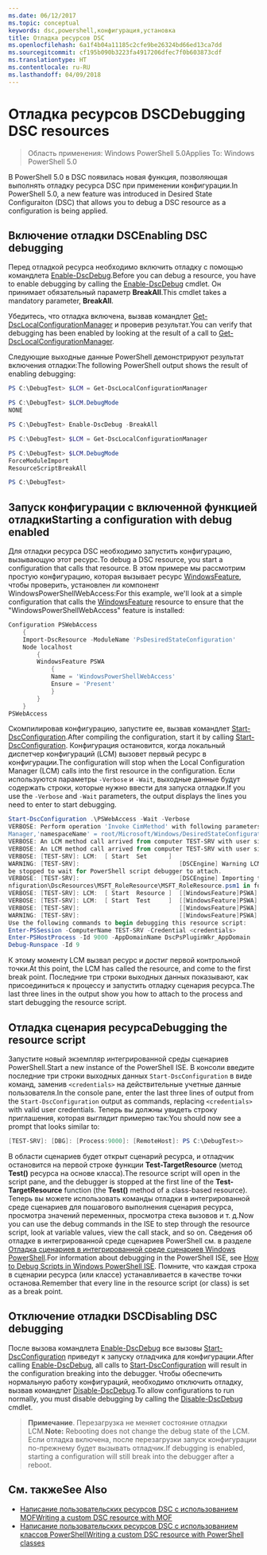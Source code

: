 ```yaml
---
ms.date: 06/12/2017
ms.topic: conceptual
keywords: dsc,powershell,конфигурация,установка
title: Отладка ресурсов DSC
ms.openlocfilehash: 6a1f4b04a11185c2cfe9be26324bd66ed13ca7dd
ms.sourcegitcommit: cf195b090b3223fa4917206dfec7f0b603873cdf
ms.translationtype: HT
ms.contentlocale: ru-RU
ms.lasthandoff: 04/09/2018
---
```

# <a name="debugging-dsc-resources"></a><span data-ttu-id="4b25c-103">Отладка ресурсов DSC</span><span class="sxs-lookup"><span data-stu-id="4b25c-103">Debugging DSC resources</span></span>

> <span data-ttu-id="4b25c-104">Область применения: Windows PowerShell 5.0</span><span class="sxs-lookup"><span data-stu-id="4b25c-104">Applies To: Windows PowerShell 5.0</span></span>

<span data-ttu-id="4b25c-105">В PowerShell 5.0 в DSC появилась новая функция, позволяющая выполнять отладку ресурса DSC при применении конфигурации.</span><span class="sxs-lookup"><span data-stu-id="4b25c-105">In PowerShell 5.0, a new feature was introduced in Desired State Configuraiton (DSC) that allows you to debug a DSC resource as a configuration is being applied.</span></span>

## <a name="enabling-dsc-debugging"></a><span data-ttu-id="4b25c-106">Включение отладки DSC</span><span class="sxs-lookup"><span data-stu-id="4b25c-106">Enabling DSC debugging</span></span>
<span data-ttu-id="4b25c-107">Перед отладкой ресурса необходимо включить отладку с помощью командлета [Enable-DscDebug](https://technet.microsoft.com/library/mt517870.aspx).</span><span class="sxs-lookup"><span data-stu-id="4b25c-107">Before you can debug a resource, you have to enable debugging by calling the [Enable-DscDebug](https://technet.microsoft.com/library/mt517870.aspx) cmdlet.</span></span>
<span data-ttu-id="4b25c-108">Он принимает обязательный параметр **BreakAll**.</span><span class="sxs-lookup"><span data-stu-id="4b25c-108">This cmdlet takes a mandatory parameter, **BreakAll**.</span></span>

<span data-ttu-id="4b25c-109">Убедитесь, что отладка включена, вызвав командлет [Get-DscLocalConfigurationManager](https://technet.microsoft.com/library/dn407378.aspx) и проверив результат.</span><span class="sxs-lookup"><span data-stu-id="4b25c-109">You can verify that debugging has been enabled by looking at the result of a call to [Get-DscLocalConfigurationManager](https://technet.microsoft.com/library/dn407378.aspx).</span></span>

<span data-ttu-id="4b25c-110">Следующие выходные данные PowerShell демонстрируют результат включения отладки:</span><span class="sxs-lookup"><span data-stu-id="4b25c-110">The following PowerShell output shows the result of enabling debugging:</span></span>


```powershell
PS C:\DebugTest> $LCM = Get-DscLocalConfigurationManager

PS C:\DebugTest> $LCM.DebugMode
NONE

PS C:\DebugTest> Enable-DscDebug -BreakAll

PS C:\DebugTest> $LCM = Get-DscLocalConfigurationManager

PS C:\DebugTest> $LCM.DebugMode
ForceModuleImport
ResourceScriptBreakAll

PS C:\DebugTest>
```


## <a name="starting-a-configuration-with-debug-enabled"></a><span data-ttu-id="4b25c-111">Запуск конфигурации с включенной функцией отладки</span><span class="sxs-lookup"><span data-stu-id="4b25c-111">Starting a configuration with debug enabled</span></span>
<span data-ttu-id="4b25c-112">Для отладки ресурса DSC необходимо запустить конфигурацию, вызывающую этот ресурс.</span><span class="sxs-lookup"><span data-stu-id="4b25c-112">To debug a DSC resource, you start a configuration that calls that resource.</span></span>
<span data-ttu-id="4b25c-113">В этом примере мы рассмотрим простую конфигурацию, которая вызывает ресурс [WindowsFeature](windowsfeatureResource.md), чтобы проверить, установлен ли компонент WindowsPowerShellWebAccess:</span><span class="sxs-lookup"><span data-stu-id="4b25c-113">For this example, we'll look at a simple configuration that calls the [WindowsFeature](windowsfeatureResource.md) resource to ensure that the "WindowsPowerShellWebAccess" feature is installed:</span></span>

```powershell
Configuration PSWebAccess
    {
    Import-DscResource -ModuleName 'PsDesiredStateConfiguration'
    Node localhost
        {
        WindowsFeature PSWA
            {
            Name = 'WindowsPowerShellWebAccess'
            Ensure = 'Present'
            }
        }
    }
PSWebAccess
```
<span data-ttu-id="4b25c-114">Скомпилировав конфигурацию, запустите ее, вызвав командлет [Start-DscConfiguration](https://technet.microsoft.com/library/dn521623.aspx).</span><span class="sxs-lookup"><span data-stu-id="4b25c-114">After compiling the configuration, start it by calling [Start-DscConfiguration](https://technet.microsoft.com/library/dn521623.aspx).</span></span>
<span data-ttu-id="4b25c-115">Конфигурация остановится, когда локальный диспетчер конфигураций (LCM) вызовет первый ресурс в конфигурации.</span><span class="sxs-lookup"><span data-stu-id="4b25c-115">The configuration will stop when the Local Configuration Manager (LCM) calls into the first resource in the configuration.</span></span>
<span data-ttu-id="4b25c-116">Если используются параметры `-Verbose` и `-Wait`, выходные данные будут содержать строки, которые нужно ввести для запуска отладки.</span><span class="sxs-lookup"><span data-stu-id="4b25c-116">If you use the `-Verbose` and `-Wait` parameters, the output displays the lines you need to enter to start debugging.</span></span>

```powershell
Start-DscConfiguration .\PSWebAccess -Wait -Verbose
VERBOSE: Perform operation 'Invoke CimMethod' with following parameters, ''methodName' = SendConfigurationApply,'className' = MSFT_DSCLocalConfiguration
Manager,'namespaceName' = root/Microsoft/Windows/DesiredStateConfiguration'.
VERBOSE: An LCM method call arrived from computer TEST-SRV with user sid S-1-5-21-2127521184-1604012920-1887927527-108583.
VERBOSE: An LCM method call arrived from computer TEST-SRV with user sid S-1-5-21-2127521184-1604012920-1887927527-108583.
VERBOSE: [TEST-SRV]: LCM:  [ Start  Set      ]
WARNING: [TEST-SRV]:                            [DSCEngine] Warning LCM is in Debug 'ResourceScriptBreakAll' mode.  Resource script processing will
be stopped to wait for PowerShell script debugger to attach.
VERBOSE: [TEST-SRV]:                            [DSCEngine] Importing the module C:\WINDOWS\system32\WindowsPowerShell\v1.0\Modules\PSDesiredStateCo
nfiguration\DscResources\MSFT_RoleResource\MSFT_RoleResource.psm1 in force mode.
VERBOSE: [TEST-SRV]: LCM:  [ Start  Resource ]  [[WindowsFeature]PSWA]
VERBOSE: [TEST-SRV]: LCM:  [ Start  Test     ]  [[WindowsFeature]PSWA]
VERBOSE: [TEST-SRV]:                            [[WindowsFeature]PSWA] Importing the module MSFT_RoleResource in force mode.
WARNING: [TEST-SRV]:                            [[WindowsFeature]PSWA] Resource is waiting for PowerShell script debugger to attach.
Use the following commands to begin debugging this resource script:
Enter-PSSession -ComputerName TEST-SRV -Credential <credentials>
Enter-PSHostProcess -Id 9000 -AppDomainName DscPsPluginWkr_AppDomain
Debug-Runspace -Id 9
```
<span data-ttu-id="4b25c-117">К этому моменту LCM вызвал ресурс и достиг первой контрольной точки.</span><span class="sxs-lookup"><span data-stu-id="4b25c-117">At this point, the LCM has called the resource, and come to the first break point.</span></span>
<span data-ttu-id="4b25c-118">Последние три строки выходных данных показывают, как присоединиться к процессу и запустить отладку сценария ресурса.</span><span class="sxs-lookup"><span data-stu-id="4b25c-118">The last three lines in the output show you how to attach to the process and start debugging the resource script.</span></span>

## <a name="debugging-the-resource-script"></a><span data-ttu-id="4b25c-119">Отладка сценария ресурса</span><span class="sxs-lookup"><span data-stu-id="4b25c-119">Debugging the resource script</span></span>

<span data-ttu-id="4b25c-120">Запустите новый экземпляр интегрированной среды сценариев PowerShell.</span><span class="sxs-lookup"><span data-stu-id="4b25c-120">Start a new instance of the PowerShell ISE.</span></span>
<span data-ttu-id="4b25c-121">В консоли введите последние три строки выходных данных `Start-DscConfiguration` в виде команд, заменив `<credentials>` на действительные учетные данные пользователя.</span><span class="sxs-lookup"><span data-stu-id="4b25c-121">In the console pane, enter the last three lines of output from the `Start-DscConfiguration` output as commands, replacing `<credentials>` with valid user credentials.</span></span>
<span data-ttu-id="4b25c-122">Теперь вы должны увидеть строку приглашения, которая выглядит примерно так:</span><span class="sxs-lookup"><span data-stu-id="4b25c-122">You should now see a prompt that looks similar to:</span></span>

```powershell
[TEST-SRV]: [DBG]: [Process:9000]: [RemoteHost]: PS C:\DebugTest>>
```

<span data-ttu-id="4b25c-123">В области сценариев будет открыт сценарий ресурса, и отладчик остановится на первой строке функции **Test-TargetResource** (метод **Test()** ресурса на основе класса).</span><span class="sxs-lookup"><span data-stu-id="4b25c-123">The resource script will open in the script pane, and the debugger is stopped at the first line of the **Test-TargetResource** function (the **Test()** method of a class-based resource).</span></span>
<span data-ttu-id="4b25c-124">Теперь вы можете использовать команды отладки в интегрированной среде сценариев для пошагового выполнения сценария ресурса, просмотра значений переменных, просмотра стека вызовов и т. д.</span><span class="sxs-lookup"><span data-stu-id="4b25c-124">Now you can use the debug commands in the ISE to step through the resource script, look at variable values, view the call stack, and so on.</span></span>
<span data-ttu-id="4b25c-125">Сведения об отладке в интегрированной среде сценариев PowerShell см. в разделе [Отладка сценариев в интегрированной среде сценариев Windows PowerShell](https://technet.microsoft.com/en-us/library/dd819480.aspx).</span><span class="sxs-lookup"><span data-stu-id="4b25c-125">For information about debugging in the PowerShell ISE, see [How to Debug Scripts in Windows PowerShell ISE](https://technet.microsoft.com/en-us/library/dd819480.aspx).</span></span>
<span data-ttu-id="4b25c-126">Помните, что каждая строка в сценарии ресурса (или классе) устанавливается в качестве точки останова.</span><span class="sxs-lookup"><span data-stu-id="4b25c-126">Remember that every line in the resource script (or class) is set as a break point.</span></span>

## <a name="disabling-dsc-debugging"></a><span data-ttu-id="4b25c-127">Отключение отладки DSC</span><span class="sxs-lookup"><span data-stu-id="4b25c-127">Disabling DSC debugging</span></span>

<span data-ttu-id="4b25c-128">После вызова командлета [Enable-DscDebug](https://technet.microsoft.com/library/mt517870.aspx) все вызовы [Start-DscConfiguration](https://technet.microsoft.com/library/dn521623.aspx) приведут к запуску отладчика для конфигурации.</span><span class="sxs-lookup"><span data-stu-id="4b25c-128">After calling [Enable-DscDebug](https://technet.microsoft.com/library/mt517870.aspx), all calls to [Start-DscConfiguration](https://technet.microsoft.com/library/dn521623.aspx) will result in the configuration breaking into the debugger.</span></span> <span data-ttu-id="4b25c-129">Чтобы обеспечить нормальную работу конфигураций, необходимо отключить отладку, вызвав командлет [Disable-DscDebug](https://technet.microsoft.com/en-us/library/mt517872.aspx).</span><span class="sxs-lookup"><span data-stu-id="4b25c-129">To allow configurations to run normally, you must disable debugging by calling the [Disable-DscDebug](https://technet.microsoft.com/en-us/library/mt517872.aspx) cmdlet.</span></span>

><span data-ttu-id="4b25c-130">**Примечание**. Перезагрузка не меняет состояние отладки LCM.</span><span class="sxs-lookup"><span data-stu-id="4b25c-130">**Note:** Rebooting does not change the debug state of the LCM.</span></span> <span data-ttu-id="4b25c-131">Если отладка включена, после перезагрузки запуск конфигурации по-прежнему будет вызывать отладчик.</span><span class="sxs-lookup"><span data-stu-id="4b25c-131">If debugging is enabled, starting a configuration will still break into the debugger after a reboot.</span></span>


## <a name="see-also"></a><span data-ttu-id="4b25c-132">См. также</span><span class="sxs-lookup"><span data-stu-id="4b25c-132">See Also</span></span>
- [<span data-ttu-id="4b25c-133">Написание пользовательских ресурсов DSC с использованием MOF</span><span class="sxs-lookup"><span data-stu-id="4b25c-133">Writing a custom DSC resource with MOF</span></span>](authoringResourceMOF.md)
- [<span data-ttu-id="4b25c-134">Написание пользовательских ресурсов DSC с использованием классов PowerShell</span><span class="sxs-lookup"><span data-stu-id="4b25c-134">Writing a custom DSC resource with PowerShell classes</span></span>](authoringResourceClass.md)
